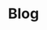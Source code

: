 ---
title: Blog
search_hidden: true
header: 
    # background: "linear-gradient(-225deg, #2CD8D5 0%, #6B8DD6 48%, #8E37D7 100%);"
    # background: "linear-gradient(-225deg, #CCFFCC 0%, #725BFF 60%, #0066CC 100%);"
    # background: "linear-gradient(-225deg, #262656 0%, #7F667F 50%, #FFCC99 100%);"
    background: "linear-gradient(-225deg, #FFCC99 0%, #7F667F 40%, #262656 100%);"
---